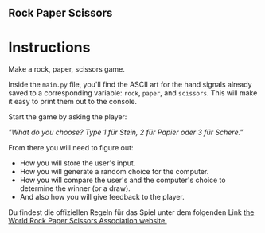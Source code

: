 ## Rock Paper Scissors

# Instructions

Make a rock, paper, scissors game. 

Inside the `main.py` file, you'll find the ASCII art for the hand signals already saved to a corresponding variable: `rock`, `paper`, and `scissors`. This will make it easy to print them out to the console. 

Start the game by asking the player:

*"What do you choose? Type 1 für Stein, 2 für Papier oder 3 für Schere."*

From there you will need to figure out: 
* How you will store the user's input.
* How you will generate a random choice for the computer.
* How you will compare the user's and the computer's choice to determine the winner (or a draw).
* And also how you will give feedback to the player. 

Du findest die offiziellen Regeln für das Spiel unter dem folgenden Link [the World Rock Paper Scissors Association website.](https://wrpsa.com/the-official-rules-of-rock-paper-scissors/)